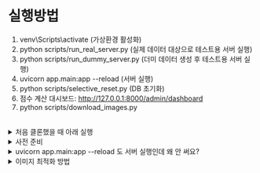 # 실행방법

1. venv\Scripts\activate (가상환경 활성화)
2. python scripts/run_real_server.py (실제 데이터 대상으로 테스트용 서버 실행)
3. python scripts/run_dummy_server.py (더미 데이터 생성 후 테스트용 서버 실행)
4. uvicorn app.main:app --reload (서버 실행)
5. python scripts/selective_reset.py (DB 초기화)
6. 점수 계산 대시보드: http://127.0.0.1:8000/admin/dashboard
7. python scripts/download_images.py

<br> 

<details>
<summary>처음 클론했을 때 아래 실행</summary>

> - python -m venv venv (venv 폴더 생성)
> - venv\Scripts\activate (가상환경 활성화)
> - pip install -r requirements.txt (의존성 설치)
> - pip install xmltodict
> - 처음 클론했다면 .env 파일을 만들어야 함 (.env 파일에 open api에서 발급받은 키를 넣어야 함.)
> - ASSEMBLY_API_KEY=your_api_key_here
</details>

<details>
<summary>사전 준비</summary>

> - powershell 말고 cmd에서 해야 함.
> - 컴퓨터에 git과 python이 깔려 있어야 됨
> - 처음 클론했다면 .env 파일을 만들어야 함.

</details>

<details>
<summary>uvicorn app.main:app --reload 도 서버 실행인데 왜 안 써요?</summary>

> - 데이터가 없으면 오류나서 서버 실행 안 됨. 다 구현 안 돼서 지금 안 됨.

</details>

<details>
<summary>이미지 최적화 방법</summary>

> - 이미지 최적화 스크립트 실행 방법:
> - `python scripts/optimize_images.py app/static/images/legislators app/static/images/optimized 800 85`
> - 위 명령은 의원 이미지를 최대 너비 800px, 품질 85%로 최적화하여 optimized 폴더에 저장합니다.
> - 최적화된 이미지를 기존 이미지로 교체: `xcopy /y app/static/images/optimized/* app/static/images/legislators/`
> - 이미지 최적화는 배포 전에 한 번만 실행하면 됩니다.
> - 웹사이트에는 자동으로 이미지 캐싱 및 지연 로딩 기능이 적용되어 있습니다.

</details>